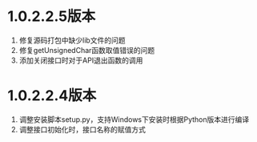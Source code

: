 # 1.0.2.2.5版本

1. 修复源码打包中缺少lib文件的问题
2. 修复getUnsignedChar函数取值错误的问题
3. 添加关闭接口时对于API退出函数的调用

# 1.0.2.2.4版本

1. 调整安装脚本setup.py，支持Windows下安装时根据Python版本进行编译
2. 调整接口初始化时，接口名称的赋值方式
